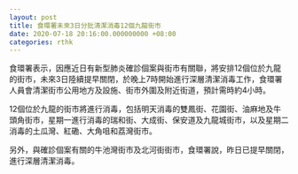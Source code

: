 ```yaml
---
layout: post
title: 食環署未來3日分批清潔消毒12個九龍街市
date: 2020-07-18 20:16:00.000000000 +08:00
categories: rthk
---
```


食環署表示，因應近日有新型肺炎確診個案與街市有關聯，將安排12個位於九龍的街市，未來3日陸續提早關閉，於晚上7時開始進行深層清潔消毒工作，食環署人員會清潔街市公用地方及設施、街巿外圍及附近街道，預計需時約4小時。

12個位於九龍的街市將進行消毒，包括明天消毒的雙鳳街、花園街、油麻地及牛頭角街市，星期一進行消毒的瑞和街、大成街、保安道及九龍城街市，以及星期二消毒的土瓜灣、紅磡、大角咀和荔灣街市。

另外，與確診個案有關的牛池灣街市及北河街街市，食環署說，昨日已提早關閉，進行深層清潔消毒。
